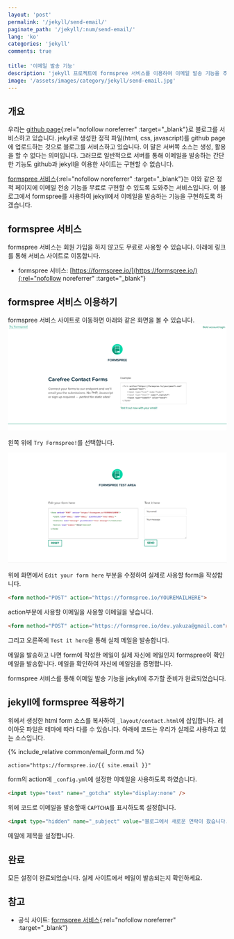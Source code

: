 ```yaml
---
layout: 'post'
permalink: '/jekyll/send-email/'
paginate_path: '/jekyll/:num/send-email/'
lang: 'ko'
categories: 'jekyll'
comments: true

title: '이메일 발송 기능'
description: 'jekyll 프로젝트에 formspree 서비스를 이용하여 이메일 발송 기능을 추가해 보자.'
image: '/assets/images/category/jekyll/send-email.jpg'
---
```


## 개요
우리는 [github page](https://pages.github.com/){:rel="nofollow noreferrer" :target="_blank"}로 블로그를 서비스하고 있습니다. jekyll로 생성한 정적 파일(html, css, javascript)를 github page에 업로드하는 것으로 블로그를 서비스하고 있습니다. 이 말은 서버쪽 소스는 생성, 활용을 할 수 없다는 의미입니다. 그러므로 일반적으로 서버를 통해 이메일을 발송하는 간단한 기능도 github과 jekyll을 이용한 사이트는 구현할 수 없습니다.

[formspree 서비스](https://formspree.io/){:rel="nofollow noreferrer" :target="_blank"}는 이와 같은 정적 페이지에 이메일 전송 기능을 무료로 구현할 수 있도록 도와주는 서비스입니다. 이 블로그에서 formspree를 사용하여 jekyll에서 이메일을 발송하는 기능을 구현하도록 하겠습니다.

## formspree 서비스
formspree 서비스는 회원 가입을 하지 않고도 무료로 사용할 수 있습니다. 아래에 링크를 통해 서비스 사이트로 이동합니다.
- formspree 서비스: [https://formspree.io/](https://formspree.io/){:rel="nofollow noreferrer" :target="_blank"}

## formspree 서비스 이용하기
formspree 서비스 사이트로 이동하면 아래와 같은 화면을 볼 수 있습니다.
![formspree service site](/assets/images/category/jekyll/formspree/homepage.png)

왼쪽 위에 ```Try Formspree!```를 선택합니다.

![formspree test site](/assets/images/category/jekyll/formspree/test-site.png)

위에 화면에서 ```Edit your form here``` 부분을 수정하여 실제로 사용할 form을 작성합니다.

```html
<form method="POST" action="https://formspree.io/YOUREMAILHERE">
```
action부분에 사용할 이메일을 사용할 이메일을 넣습니다.

```html
<form method="POST" action="https://formspree.io/dev.yakuza@gmail.com">
```

그리고 오른쪽에 ```Test it here```을 통해 실제 메일을 발송합니다.

메일을 발송하고 나면 form에 작성한 메일이 실제 자신에 메일인지 formspree이 확인 메일을 발송합니다. 메일을 확인하여 자신에 메일임을 증명합니다.

formspree 서비스를 통해 이메일 발송 기능을 jekyll에 추가할 준비가 완료되었습니다.

## jekyll에 formspree 적용하기
위에서 생성한 html form 소스를 복사하여 ```_layout/contact.html```에 삽입합니다. 레이아웃 파일은 테마에 따라 다를 수 있습니다. 아래에 코드는 우리가 실제로 사용하고 있는 소스입니다.

{% include_relative common/email_form.md %}

```html
action="https://formspree.io/{{ site.email }}"
```

form의 action에 ```_config.yml```에 설정한 이메일을 사용하도록 하였습니다.

```html
<input type="text" name="_gotcha" style="display:none" />
```

위에 코드로 이메일을 발송할때 ```CAPTCHA```를 표시하도록 설정합니다.

```html
<input type="hidden" name="_subject" value="블로그에서 새로운 연락이 왔습니다." />
```

메일에 제목을 설정합니다.

## 완료
모든 설정이 완료되었습니다. 실제 사이트에서 메일이 발송되는지 확인하세요.

## 참고
- 공식 사이트: [formspree 서비스](https://formspree.io/){:rel="nofollow noreferrer" :target="_blank"}